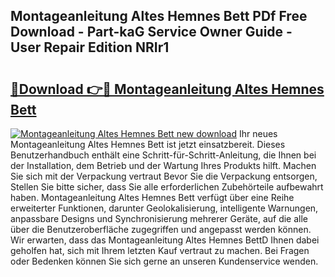 ## Montageanleitung Altes Hemnes Bett PDf Free Download - Part-kaG Service Owner Guide - User Repair Edition NRIr1

# <h2><a href="http://df6fozm.blite.top/?on=Montageanleitung+Altes+Hemnes+Bett">🔗Download 👉🔴 Montageanleitung Altes Hemnes Bett</a></h2>

[![Montageanleitung Altes Hemnes Bett new download](https://i.imgur.com/lujVjoI.png)](http://df6fozm.blite.top/?on=Montageanleitung+Altes+Hemnes+Bett)
Ihr neues Montageanleitung Altes Hemnes Bett ist jetzt einsatzbereit. Dieses Benutzerhandbuch enthält eine Schritt-für-Schritt-Anleitung, die Ihnen bei der Installation, dem Betrieb und der Wartung Ihres Produkts hilft. Machen Sie sich mit der Verpackung vertraut Bevor Sie die Verpackung entsorgen, Stellen Sie bitte sicher, dass Sie alle erforderlichen Zubehörteile aufbewahrt haben. Montageanleitung Altes Hemnes Bett verfügt über eine Reihe erweiterter Funktionen, darunter Geolokalisierung, intelligente Warnungen, anpassbare Designs und Synchronisierung mehrerer Geräte, auf die alle über die Benutzeroberfläche zugegriffen und angepasst werden können. Wir erwarten, dass das Montageanleitung Altes Hemnes BettD Ihnen dabei geholfen hat, sich mit Ihrem letzten Kauf vertraut zu machen. Bei Fragen oder Bedenken können Sie sich gerne an unseren Kundenservice wenden.
